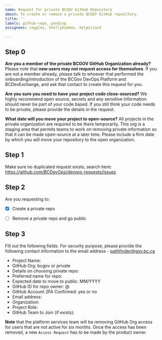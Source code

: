 ```yaml
---
name: Request for private BCGOV GitHub Repository
about: To create or remove a private BCGOV GitHub repository.
title: ''
labels: github-repo, pending
assignees: caggles, ShellyXueHan, kelpisland

---
```


## Step 0

**Are you a member of the private BCGOV GitHub Organization already?**
Please note that **new users may not request access for themselves**. If you are not a member already, please talk to whoever that performed the onboarding/introduction of the BCGov DevOps Platform and BCDevExchange, and ask that contact to create this request for you.

**Are you sure you need to have your project code close-sourced?**
We highly recommend open source, secrets and any sensitive information should never be part of your code based. If you still think your code needs to be private, please provide the details in the request.

**What date will you move your project to open-source?**
All projects in the private organization are required to be there temporarily. This org is a staging area that permits teams to work on removing private information so that it can be made open-source at a later time. Please include a firm date by which you will move your repository to the open organization.

## Step 1
Make sure no duplicated request exists, search here:
https://github.com/BCDevOps/devops-requests/issues


## Step 2
Are you requesting to:
- [x] Create a private repo
- [ ] Remove a private repo and go public


## Step 3
Fill out the following fields. For security purpose, please provide the following contact information to the email address - pathfinder@gov.bc.ca

* Project Name: 
* GitHub Org: bcgov or private
* Details on choosing private repo: 
* Preferred name for repo: 
* Expected date to move to public: MM/YYYY
* GitHub ID for repo owner: @
* GitHub Account 2FA Confirmed: yes or no
* Email address: 
* Organization: 
* Project Role: 
* GitHub Team to Join (if exists): 


**Note** that the platform services team will be removing GitHub Org access for users that are not active for six months. Once the access has been removed, a new `Access Request` has to be made by the product owner.
